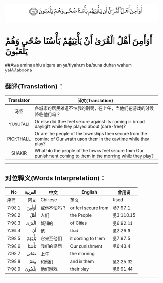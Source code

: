 ![007:098](images/007_098.gif)

# أَوَأَمِنَ أَهْلُ الْقُرَىٰ أَنْ يَأْتِيَهُمْ بَأْسُنَا ضُحًى وَهُمْ يَلْعَبُونَ 

##Awa amina ahlu alqura an ya/tiyahum ba/suna duhan wahum yalAAaboona 

## 翻译(Translation)：

| Translator | 译文(Translation)                                            |
| :--------: | ------------------------------------------------------------ |
|    马坚    | 各城市的居民难道不怕我的刑罚，在上午，当他们在游戏的时候降临他们吗？ |
|  YUSUFALI  | Or else did they feel secure against its coming in broad daylight while they played about (care-free)? |
| PICKTHALL  | Or are the people of the townships then secure from the coming of Our wrath upon them in the daytime while they play? |
|   SHAKIR   | What! do the people of the towns feel secure from Our punishment coming to them in the morning while they play? |

---

## 对位释义(Words Interpretation)：

| No   | العربية | 中文    | English | 曾用词 |
| ---- | ------: | ------- | ------- | ------ |
| 序号 |    阿文 | Chinese | 英文    | Used   |
| 7:98.1 | أَوَأَمِنَ  | 或他不怕吗？ | or feel secure from | 参7:97.1   |
| 7:98.2 | أَهْلُ    | 人们         | the People          | 见3:110.15 |
| 7:98.3 | الْقُرَىٰ  | 城镇的       | of Cities           | 见6:92.11  |
| 7:98.4 | أَنْ     | 该           | that                | 见2:26.5   |
| 7:98.5 | يَأْتِيَهُمْ | 它来至他们   | it coming to them   | 见7:97.5   |
| 7:98.6 | بَأْسُنَا  | 我们的惩罚   | Our punishment      | 见6:43.4   |
| 7:98.7 | ضُحًى    | 上午         | the morning         |            |
| 7:98.8 | وَهُمْ    | 和他们       | and in them         | 见2:25.32  |
| 7:98.9 | يَلْعَبُونَ | 他们游戏     | their play          | 见6:91.44  |

---